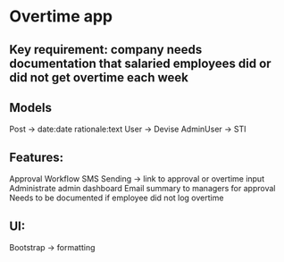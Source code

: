 # Overtime app

## Key requirement: company needs documentation that salaried employees did or did not get overtime each week

## Models
Post -> date:date rationale:text
User -> Devise
AdminUser -> STI

## Features:
Approval Workflow
SMS Sending -> link to approval or overtime input
Administrate admin dashboard
Email summary to managers for approval
Needs to be documented if employee did not log overtime

## UI:
Bootstrap -> formatting

